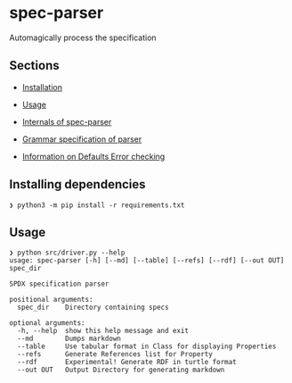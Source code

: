 # spec-parser

Automagically process the specification

## Sections

- [Installation](#setting-up)

- [Usage](#usage) 

- [Internals of spec-parser](./docs/internals.md)

- [Grammar specification of parser](./docs/grammar.md)

- [Information on Defaults Error checking](./docs/error_checks.md)


## Installing dependencies

```
❯ python3 -m pip install -r requirements.txt
```

## Usage

```
❯ python src/driver.py --help
usage: spec-parser [-h] [--md] [--table] [--refs] [--rdf] [--out OUT] spec_dir

SPDX specification parser

positional arguments:
  spec_dir    Directory containing specs

optional arguments:
  -h, --help  show this help message and exit
  --md        Dumps markdown
  --table     Use tabular format in Class for displaying Properties
  --refs      Generate References list for Property
  --rdf       Experimental! Generate RDF in turtle format
  --out OUT   Output Directory for generating markdown
```
